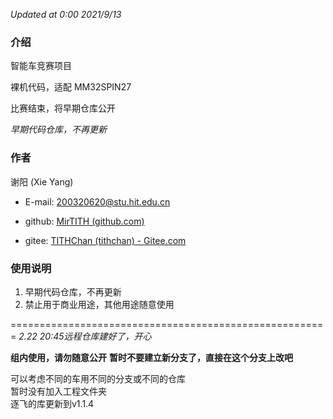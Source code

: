 *Updated at 0:00 2021/9/13*
### 介绍
智能车竞赛项目

裸机代码，适配 MM32SPIN27

比赛结束，将早期仓库公开

*早期代码仓库，不再更新*

### 作者
谢阳 (Xie Yang)

- E-mail: 200320620@stu.hit.edu.cn

- github: [MirTITH (github.com)](https://github.com/MirTITH)
- gitee: [TITHChan (tithchan) - Gitee.com](https://gitee.com/tithchan)

### 使用说明
1. 早期代码仓库，不再更新
2. 禁止用于商业用途，其他用途随意使用


=======================================================
*2.22 20:45远程仓库建好了，开心*  

**组内使用，请勿随意公开**
**暂时不要建立新分支了，直接在这个分支上改吧**


可以考虑不同的车用不同的分支或不同的仓库  
暂时没有加入工程文件夹  
逐飞的库更新到v1.1.4
